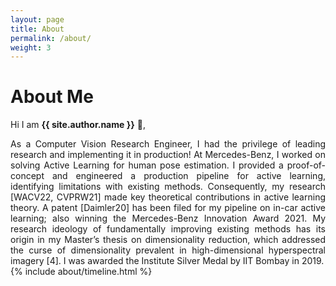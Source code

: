 ```yaml
---
layout: page
title: About
permalink: /about/
weight: 3
---
```


# **About Me**

Hi I am **{{ site.author.name }}** :wave:,<br>
<div style="text-align: justify"> As a Computer Vision Research Engineer, I had the privilege of leading research and implementing it in production! At Mercedes-Benz, I worked on solving Active Learning for human pose estimation. I provided a proof-of-concept and engineered a production pipeline for active learning, identifying limitations with existing methods. Consequently, my research [WACV22, CVPRW21] made key theoretical contributions in active learning theory. A patent [Daimler20] has been filed for my pipeline on in-car active learning; also winning the Mercedes-Benz Innovation Award 2021. My research ideology of fundamentally improving existing methods has its origin in my Master’s thesis on dimensionality reduction, which addressed the curse of dimensionality prevalent in high-dimensional hyperspectral imagery [4]. I was awarded the Institute Silver Medal by IIT Bombay in 2019. </div>

<div class="row">
{% include about/timeline.html %}
</div>